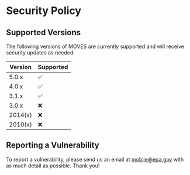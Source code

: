 # Security Policy

## Supported Versions

The following versions of MOVES are currently supported and will receive security updates as needed:

| Version | Supported          |
| ------- | ------------------ |
| 5.0.x   | :white_check_mark: |
| 4.0.x   | :white_check_mark: |
| 3.1.x   | :white_check_mark: |
| 3.0.x   | :x:                |
| 2014(x) | :x:                |
| 2010(x) | :x:                |

## Reporting a Vulnerability

To report a vulnerability, please send us an email at mobile@epa.gov with as much detail as possible. Thank you!
